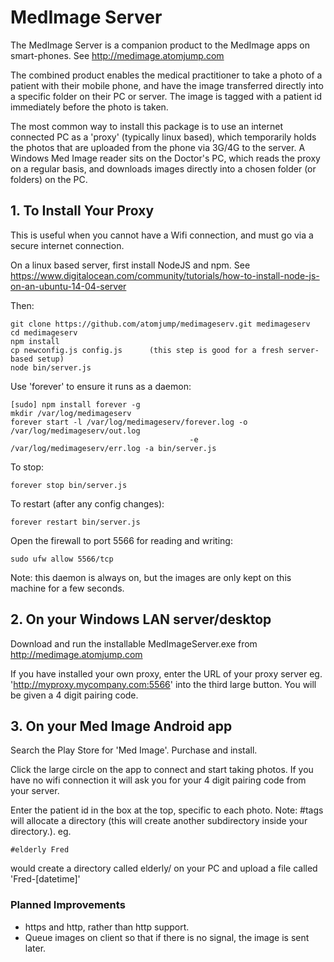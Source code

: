 # MedImage Server

The MedImage Server is a companion product to the MedImage apps on smart-phones. See http://medimage.atomjump.com

The combined product enables the medical practitioner to take a photo of a patient with their mobile phone, and have the image transferred directly into a specific folder on their PC or server.  The image is tagged with a patient id immediately before the photo is taken.

The most common way to install this package is to use an internet connected PC as a 'proxy' (typically linux based), which temporarily holds the photos that are uploaded from the phone via 3G/4G to the server. A Windows Med Image reader sits on the Doctor's PC, which reads the proxy on a regular basis, and downloads images directly into a chosen folder (or folders) on the PC. 

## 1. To Install Your Proxy

This is useful when you cannot have a Wifi connection, and must go via a secure internet connection.

On a linux based server, first install NodeJS and npm.
See https://www.digitalocean.com/community/tutorials/how-to-install-node-js-on-an-ubuntu-14-04-server

Then:

```
git clone https://github.com/atomjump/medimageserv.git medimageserv
cd medimageserv
npm install
cp newconfig.js config.js      (this step is good for a fresh server-based setup)
node bin/server.js
```

Use 'forever' to ensure it runs as a daemon:
```
[sudo] npm install forever -g
mkdir /var/log/medimageserv
forever start -l /var/log/medimageserv/forever.log -o /var/log/medimageserv/out.log
                                        -e /var/log/medimageserv/err.log -a bin/server.js
```

To stop:
```
forever stop bin/server.js
```

To restart (after any config changes):
```
forever restart bin/server.js
```

Open the firewall to port 5566 for reading and writing:
```
sudo ufw allow 5566/tcp
```


Note: this daemon is always on, but the images are only kept on this machine for a few seconds.



## 2. On your Windows LAN server/desktop

Download and run the installable MedImageServer.exe from http://medimage.atomjump.com

If you have installed your own proxy, enter the URL of your proxy server eg. 'http://myproxy.mycompany.com:5566' into the third large button. You will be given a 4 digit pairing code.



## 3. On your Med Image Android app 

Search the Play Store for 'Med Image'. Purchase and install.

Click the large circle on the app to connect and start taking photos. If you have no wifi connection it will ask you for your 4 digit pairing code from your server.

Enter the patient id in the box at the top, specific to each photo. Note: #tags will allocate a directory (this will create another subdirectory inside your directory.). eg.
```
#elderly Fred
```
would create a directory called elderly/ on your PC and upload a file called 'Fred-[datetime]'


### Planned Improvements

* https and http, rather than http support.
* Queue images on client so that if there is no signal, the image is sent later.

 

